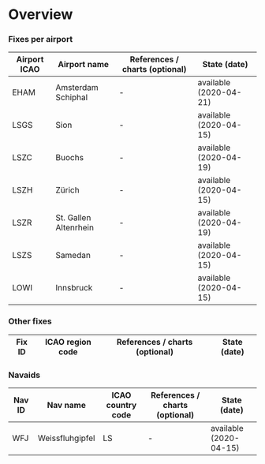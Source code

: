 # Overview

### Fixes per airport
Airport ICAO | Airport name | References / charts (optional) | State (date)
------------ | ------------ | ------------------------------ | ------------
EHAM | Amsterdam Schiphal | - | available (2020-04-21)
LSGS | Sion | - | available (2020-04-15)
LSZC | Buochs | - | available (2020-04-19)
LSZH | Zürich | - | available (2020-04-15)
LSZR | St. Gallen Altenrhein | - | available (2020-04-19)
LSZS | Samedan | - | available (2020-04-15)
LOWI | Innsbruck | - | available (2020-04-15)


### Other fixes
Fix ID | ICAO region code | References / charts (optional) | State (date)
------ | ---------------- | ------------------------------ | ------------
 


### Navaids
Nav ID | Nav name | ICAO country code | References / charts (optional) | State (date)
------ | -------- | ---------------- | ------------------------------ | -------------
WFJ | Weissfluhgipfel | LS | - | available (2020-04-15)
